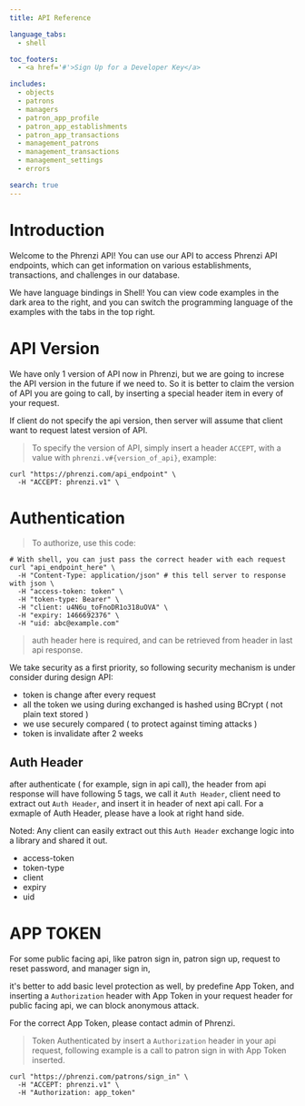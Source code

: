 ```yaml
---
title: API Reference

language_tabs:
  - shell

toc_footers:
  - <a href='#'>Sign Up for a Developer Key</a>

includes:
  - objects
  - patrons
  - managers
  - patron_app_profile
  - patron_app_establishments
  - patron_app_transactions
  - management_patrons
  - management_transactions
  - management_settings
  - errors

search: true
---
```


# Introduction

Welcome to the Phrenzi API! You can use our API to access Phrenzi API endpoints, which can get
information on various establishments, transactions, and challenges in our database.

We have language bindings in Shell! You can view code examples in the dark area to the right, and you can switch the programming language of the examples with the tabs in the top right.

# API Version

We have only 1 version of API now in Phrenzi,
but we are going to increse the API version in the future if we need to.
So it is better to claim the version of API you are going to call,
by inserting a special header item in every of your request.

<aside class="success">If client do not specify the api version, then server will assume that client want to request latest version of API. </aside>

> To specify the version of API, simply insert a header `ACCEPT`, with a value with `phrenzi.v#{version_of_api}`, example:

``` shell
curl "https://phrenzi.com/api_endpoint" \
  -H "ACCEPT: phrenzi.v1" \
```

# Authentication

> To authorize, use this code:

```shell
# With shell, you can just pass the correct header with each request
curl "api_endpoint_here" \
  -H "Content-Type: application/json" # this tell server to response with json \
  -H "access-token: token" \
  -H "token-type: Bearer" \
  -H "client: u4N6u_toFnoDR1o318uOVA" \
  -H "expiry: 1466692376" \
  -H "uid: abc@example.com"
```

> auth header here is required, and can be retrieved from header in last api response.

We take security as a first priority, so following security mechanism is under consider during design API:

* token is change after every request
* all the token we using during exchanged is hashed using BCrypt ( not plain text stored )
* we use securely compared ( to protect against timing attacks )
* token is invalidate after 2 weeks

## Auth Header

after authenticate ( for example, sign in api call), the header from api response will have
following 5 tags, we call it `Auth Header`, client need to extract out `Auth Header`,
and insert it in header of next api call. For a exmaple of Auth Header, please have a look at right hand side.

Noted: Any client can easily extract out this `Auth Header` exchange logic into a library and shared it out.

* access-token
* token-type
* client
* expiry
* uid


# APP TOKEN

For some public facing api, like patron sign in, patron sign up, request to reset password,  and manager sign in,

it's better to add basic level protection as well, by predefine App Token, and inserting a
`Authorization` header with App Token in your request header for public facing api, we can block anonymous attack.

For the correct App Token, please contact admin of Phrenzi.

> Token Authenticated by insert a `Authorization` header in your api request, following example is a call to patron sign in with App Token inserted.

``` shell
curl "https://phrenzi.com/patrons/sign_in" \
  -H "ACCEPT: phrenzi.v1" \
  -H "Authorization: app_token"
```
